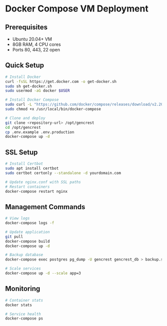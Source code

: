 # Docker Compose VM Deployment

## Prerequisites
- Ubuntu 20.04+ VM
- 8GB RAM, 4 CPU cores
- Ports 80, 443, 22 open

## Quick Setup
```bash
# Install Docker
curl -fsSL https://get.docker.com -o get-docker.sh
sudo sh get-docker.sh
sudo usermod -aG docker $USER

# Install Docker Compose
sudo curl -L "https://github.com/docker/compose/releases/download/v2.20.0/docker-compose-$(uname -s)-$(uname -m)" -o /usr/local/bin/docker-compose
sudo chmod +x /usr/local/bin/docker-compose

# Clone and deploy
git clone <repository-url> /opt/gencrest
cd /opt/gencrest
cp .env.example .env.production
docker-compose up -d
```

## SSL Setup
```bash
# Install Certbot
sudo apt install certbot
sudo certbot certonly --standalone -d yourdomain.com

# Update nginx.conf with SSL paths
# Restart containers
docker-compose restart nginx
```

## Management Commands
```bash
# View logs
docker-compose logs -f

# Update application
git pull
docker-compose build
docker-compose up -d

# Backup database
docker-compose exec postgres pg_dump -U gencrest gencrest_db > backup.sql

# Scale services
docker-compose up -d --scale app=3
```

## Monitoring
```bash
# Container stats
docker stats

# Service health
docker-compose ps
```